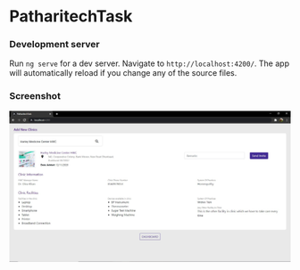 # PatharitechTask

### Development server

Run `ng serve` for a dev server. Navigate to `http://localhost:4200/`. The app will automatically reload if you change any of the source files.

### Screenshot

![Screenshot](https://github.com/seno29/patharitech-task/blob/main/src/assets/patharitech-ss.jpg)
